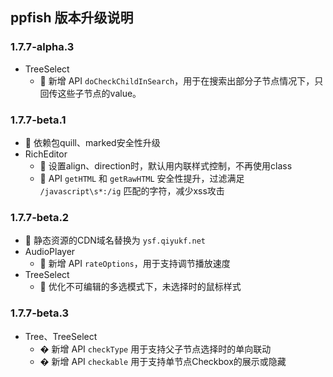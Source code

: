 ## ppfish 版本升级说明

### 1.7.7-alpha.3
- TreeSelect
  - 🎊 新增 API `doCheckChildInSearch`，用于在搜索出部分子节点情况下，只回传这些子节点的value。

### 1.7.7-beta.1
- 🔨 依赖包quill、marked安全性升级
- RichEditor
  - 🔨 设置align、direction时，默认用内联样式控制，不再使用class
  - 🔨 API `getHTML` 和 `getRawHTML` 安全性提升，过滤满足 `/javascript\s*:/ig` 匹配的字符，减少xss攻击

### 1.7.7-beta.2
- 🔨 静态资源的CDN域名替换为 `ysf.qiyukf.net`
- AudioPlayer
  - 🎊 新增 API `rateOptions`，用于支持调节播放速度
- TreeSelect
  - 🔨 优化不可编辑的多选模式下，未选择时的鼠标样式

### 1.7.7-beta.3
- Tree、TreeSelect
  - � 新增 API `checkType` 用于支持父子节点选择时的单向联动
  - � 新增 API `checkable` 用于支持单节点Checkbox的展示或隐藏
